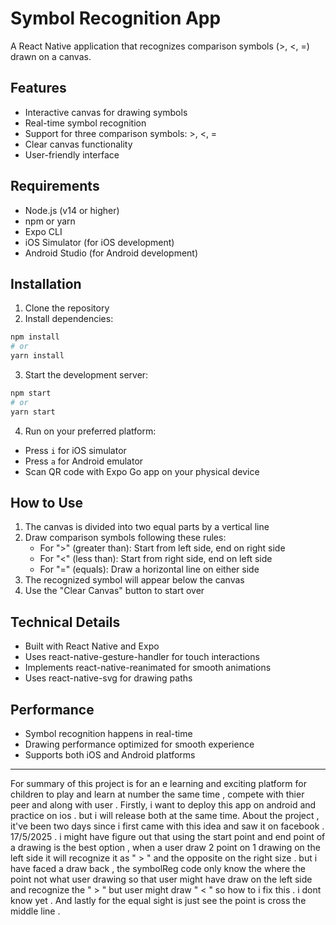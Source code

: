 # Symbol Recognition App

A React Native application that recognizes comparison symbols (>, <, =) drawn on a canvas.

## Features

- Interactive canvas for drawing symbols
- Real-time symbol recognition
- Support for three comparison symbols: >, <, =
- Clear canvas functionality
- User-friendly interface

## Requirements

- Node.js (v14 or higher)
- npm or yarn
- Expo CLI
- iOS Simulator (for iOS development)
- Android Studio (for Android development)

## Installation

1. Clone the repository
2. Install dependencies:

```bash
npm install
# or
yarn install
```

3. Start the development server:

```bash
npm start
# or
yarn start
```

4. Run on your preferred platform:

- Press `i` for iOS simulator
- Press `a` for Android emulator
- Scan QR code with Expo Go app on your physical device

## How to Use

1. The canvas is divided into two equal parts by a vertical line
2. Draw comparison symbols following these rules:
   - For ">" (greater than): Start from left side, end on right side
   - For "<" (less than): Start from right side, end on left side
   - For "=" (equals): Draw a horizontal line on either side
3. The recognized symbol will appear below the canvas
4. Use the "Clear Canvas" button to start over

## Technical Details

- Built with React Native and Expo
- Uses react-native-gesture-handler for touch interactions
- Implements react-native-reanimated for smooth animations
- Uses react-native-svg for drawing paths

## Performance

- Symbol recognition happens in real-time
- Drawing performance optimized for smooth experience
- Supports both iOS and Android platforms

---------------------------------------------
For summary of this project is for an e learning and exciting platform for children to play and learn at number the same time , compete with thier peer and along with user . Firstly, i want to deploy this app on android and practice on ios . but i will release both at the same time. 
About the project , it've been two days since i first came with this idea and saw it on facebook . 
17/5/2025 . i might have figure out that using the start point and end point of a drawing is the best option , when a user draw 2 point on 1 drawing on the left side it will recognize it as " > " and the opposite on the right size . but i have faced a draw back , the symbolReg code only know the where the point not what user drawing so that user might have draw on the left side and recognize the " > " but user might draw " < " so how to i fix this . i dont know yet . And lastly for the equal sight is just see the point is cross the middle line . 
 
